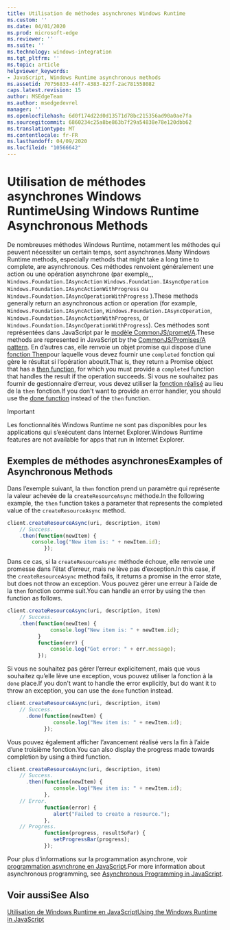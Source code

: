 ```yaml
---
title: Utilisation de méthodes asynchrones Windows Runtime
ms.custom: ''
ms.date: 04/01/2020
ms.prod: microsoft-edge
ms.reviewer: ''
ms.suite: ''
ms.technology: windows-integration
ms.tgt_pltfrm: ''
ms.topic: article
helpviewer_keywords:
- JavaScript, Windows Runtime asynchronous methods
ms.assetid: 70756833-44f7-4383-827f-2ac781558082
caps.latest.revision: 15
author: MSEdgeTeam
ms.author: msedgedevrel
manager: ''
ms.openlocfilehash: 6d0f174d22d0d13571d78bc215356ad90a0ae7fa
ms.sourcegitcommit: 6860234c25a8be863b7f29a54838e78e120dbb62
ms.translationtype: MT
ms.contentlocale: fr-FR
ms.lasthandoff: 04/09/2020
ms.locfileid: "10566642"
---
```

# <span data-ttu-id="1fbb6-102">Utilisation de méthodes asynchrones Windows Runtime</span><span class="sxs-lookup"><span data-stu-id="1fbb6-102">Using Windows Runtime Asynchronous Methods</span></span>  

<span data-ttu-id="1fbb6-103">De nombreuses méthodes Windows Runtime, notamment les méthodes qui peuvent nécessiter un certain temps, sont asynchrones.</span><span class="sxs-lookup"><span data-stu-id="1fbb6-103">Many Windows Runtime methods, especially methods that might take a long time to complete, are asynchronous.</span></span>  <span data-ttu-id="1fbb6-104">Ces méthodes renvoient généralement une action ou une opération asynchrone (par exemple,,, `Windows.Foundation.IAsyncAction` `Windows.Foundation.IAsyncOperation` `Windows.Foundation.IAsyncActionWithProgress` ou `Windows.Foundation.IAsyncOperationWithProgress` ).</span><span class="sxs-lookup"><span data-stu-id="1fbb6-104">These methods generally return an asynchronous action or operation (for example, `Windows.Foundation.IAsyncAction`, `Windows.Foundation.IAsyncOperation`, `Windows.Foundation.IAsyncActionWithProgress`, or `Windows.Foundation.IAsyncOperationWithProgress`).</span></span>  <span data-ttu-id="1fbb6-105">Ces méthodes sont représentées dans JavaScript par le [modèle CommonJS/promet/A][CommonjsWikiPromises].</span><span class="sxs-lookup"><span data-stu-id="1fbb6-105">These methods are represented in JavaScript by the [CommonJS/Promises/A pattern][CommonjsWikiPromises].</span></span>  <span data-ttu-id="1fbb6-106">En d’autres cas, elle renvoie un objet promise qui dispose d’une [fonction Then][PreviousVersionsWindowsAppsBr229728]pour laquelle vous devez fournir une `completed` fonction qui gère le résultat si l’opération aboutit.</span><span class="sxs-lookup"><span data-stu-id="1fbb6-106">That is, they return a Promise object that has a [then function][PreviousVersionsWindowsAppsBr229728], for which you must provide a `completed` function that handles the result if the operation succeeds.</span></span>  <span data-ttu-id="1fbb6-107">Si vous ne souhaitez pas fournir de gestionnaire d’erreur, vous devez utiliser la [fonction réalisé][PreviousVersionsWindowsAppsHr701079] au lieu de la `then` fonction.</span><span class="sxs-lookup"><span data-stu-id="1fbb6-107">If you don't want to provide an error handler, you should use the [done function][PreviousVersionsWindowsAppsHr701079] instead of the `then` function.</span></span>  

> [!IMPORTANT]
> <span data-ttu-id="1fbb6-108">Les fonctionnalités Windows Runtime ne sont pas disponibles pour les applications qui s’exécutent dans Internet Explorer.</span><span class="sxs-lookup"><span data-stu-id="1fbb6-108">Windows Runtime features are not available for apps that run in Internet Explorer.</span></span>  

## <span data-ttu-id="1fbb6-109">Exemples de méthodes asynchrones</span><span class="sxs-lookup"><span data-stu-id="1fbb6-109">Examples of Asynchronous Methods</span></span>  

<span data-ttu-id="1fbb6-110">Dans l’exemple suivant, la `then` fonction prend un paramètre qui représente la valeur achevée de la `createResourceAsync` méthode.</span><span class="sxs-lookup"><span data-stu-id="1fbb6-110">In the following example, the `then` function takes a parameter that represents the completed value of the `createResourceAsync` method.</span></span>  

```javascript
client.createResourceAsync(uri, description, item)
    // Success.
    .then(function(newItem) {
        console.log("New item is: " + newItem.id);
            });
```  

<span data-ttu-id="1fbb6-111">Dans ce cas, si la `createResourceAsync` méthode échoue, elle renvoie une promesse dans l’état d’erreur, mais ne lève pas d’exception.</span><span class="sxs-lookup"><span data-stu-id="1fbb6-111">In this case, if the `createResourceAsync` method fails, it returns a promise in the error state, but does not throw an exception.</span></span>  <span data-ttu-id="1fbb6-112">Vous pouvez gérer une erreur à l’aide de la `then` fonction comme suit.</span><span class="sxs-lookup"><span data-stu-id="1fbb6-112">You can handle an error by using the `then` function as follows.</span></span>  

```javascript
client.createResourceAsync(uri, description, item)
    // Success.
    .then(function(newItem) {
              console.log("New item is: " + newItem.id);
          }
          function(err) {
              console.log("Got error: " + err.message);
          });
```  

<span data-ttu-id="1fbb6-113">Si vous ne souhaitez pas gérer l’erreur explicitement, mais que vous souhaitez qu’elle lève une exception, vous pouvez utiliser la fonction à la `done` place.</span><span class="sxs-lookup"><span data-stu-id="1fbb6-113">If you don't want to handle the error explicitly, but do want it to throw an exception, you can use the `done` function instead.</span></span>  

```javascript
client.createResourceAsync(uri, description, item)
    // Success.
      .done(function(newItem) {
               console.log("New item is: " + newItem.id);
            });
```  

<span data-ttu-id="1fbb6-114">Vous pouvez également afficher l’avancement réalisé vers la fin à l’aide d’une troisième fonction.</span><span class="sxs-lookup"><span data-stu-id="1fbb6-114">You can also display the progress made towards completion by using a third function.</span></span>  

```javascript
client.createResourceAsync(uri, description, item)
    // Success.
      .then(function(newItem) {
               console.log("New item is: " + newItem.id);
            },
    // Error.
            function(error) {
               alert("Failed to create a resource.");
            },
    // Progress.
            function(progress, resultSoFar) {
               setProgressBar(progress);
            });
```  

<span data-ttu-id="1fbb6-115">Pour plus d’informations sur la programmation asynchrone, voir [programmation asynchrone en JavaScript][PreviousVersionsWindowsAppsHh700330].</span><span class="sxs-lookup"><span data-stu-id="1fbb6-115">For more information about asynchronous programming, see [Asynchronous Programming in JavaScript][PreviousVersionsWindowsAppsHh700330].</span></span>  

## <span data-ttu-id="1fbb6-116">Voir aussi</span><span class="sxs-lookup"><span data-stu-id="1fbb6-116">See Also</span></span>  

[<span data-ttu-id="1fbb6-117">Utilisation de Windows Runtime en JavaScript</span><span class="sxs-lookup"><span data-stu-id="1fbb6-117">Using the Windows Runtime in JavaScript</span></span>][WindowsRuntimeJavascript]  

<!-- image links -->  

<!-- links -->  

[WindowsRuntimeJavascript]: /microsoft-edge/windows-runtime/using-the-windows-runtime-in-javascript "Utilisation de Windows Runtime en JavaScript"  

[PreviousVersionsWindowsAppsBr229728]: /previous-versions/windows/apps/br229728(v=win.10) "Promesse. Then"  
[PreviousVersionsWindowsAppsHh700330]: /previous-versions/windows/apps/hh700330(v=win.10) "Programmation asynchrone en JavaScript (HTML)"
[PreviousVersionsWindowsAppsHr701079]: /previous-versions/windows/apps/hh701079(v=win.10) "Méthode promise. réalisé"  

[CommonjsWikiPromises]: http://wiki.commonjs.org/wiki/Promises "Promet | Wiki spec CommonJS"  
